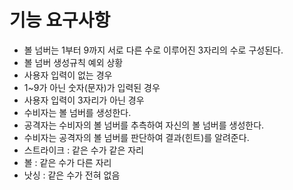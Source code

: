# 기능 요구사항
- 볼 넘버는 1부터 9까지 서로 다른 수로 이루어진 3자리의 수로 구성된다.
- 볼 넘버 생성규칙 예외 상황
- 사용자 입력이 없는 경우
- 1~9가 아닌 숫자(문자)가 입력된 경우
- 사용자 입력이 3자리가 아닌 경우
- 수비자는 볼 넘버를 생성한다.
- 공격자는 수비자의 볼 넘버를 추측하여 자신의 볼 넘버를 생성한다.
- 수비자는 공격자의 볼 넘버를 판단하여 결과(힌트)를 알려준다.
- 스트라이크 : 같은 수가 같은 자리
- 볼 : 같은 수가 다른 자리
- 낫싱 : 같은 수가 전혀 없음
